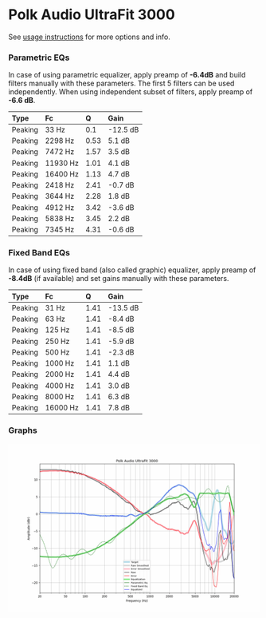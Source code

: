 # Polk Audio UltraFit 3000
See [usage instructions](https://github.com/jaakkopasanen/AutoEq#usage) for more options and info.

### Parametric EQs
In case of using parametric equalizer, apply preamp of **-6.4dB** and build filters manually
with these parameters. The first 5 filters can be used independently.
When using independent subset of filters, apply preamp of **-6.6 dB**.

| Type    | Fc       |    Q | Gain     |
|:--------|:---------|:-----|:---------|
| Peaking | 33 Hz    | 0.1  | -12.5 dB |
| Peaking | 2298 Hz  | 0.53 | 5.1 dB   |
| Peaking | 7472 Hz  | 1.57 | 3.5 dB   |
| Peaking | 11930 Hz | 1.01 | 4.1 dB   |
| Peaking | 16400 Hz | 1.13 | 4.7 dB   |
| Peaking | 2418 Hz  | 2.41 | -0.7 dB  |
| Peaking | 3644 Hz  | 2.28 | 1.8 dB   |
| Peaking | 4912 Hz  | 3.42 | -3.6 dB  |
| Peaking | 5838 Hz  | 3.45 | 2.2 dB   |
| Peaking | 7345 Hz  | 4.31 | -0.6 dB  |

### Fixed Band EQs
In case of using fixed band (also called graphic) equalizer, apply preamp of **-8.4dB**
(if available) and set gains manually with these parameters.

| Type    | Fc       |    Q | Gain     |
|:--------|:---------|:-----|:---------|
| Peaking | 31 Hz    | 1.41 | -13.5 dB |
| Peaking | 63 Hz    | 1.41 | -8.4 dB  |
| Peaking | 125 Hz   | 1.41 | -8.5 dB  |
| Peaking | 250 Hz   | 1.41 | -5.9 dB  |
| Peaking | 500 Hz   | 1.41 | -2.3 dB  |
| Peaking | 1000 Hz  | 1.41 | 1.1 dB   |
| Peaking | 2000 Hz  | 1.41 | 4.4 dB   |
| Peaking | 4000 Hz  | 1.41 | 3.0 dB   |
| Peaking | 8000 Hz  | 1.41 | 6.3 dB   |
| Peaking | 16000 Hz | 1.41 | 7.8 dB   |

### Graphs
![](./Polk%20Audio%20UltraFit%203000.png)